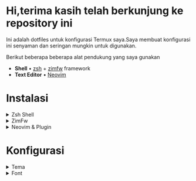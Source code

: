 <img alt="" align="left" src="https://badges.pufler.dev/visits/pandas-id/termux-dotfiles"/> <img alt="" align="left" src="https://img.shields.io/github/repo-size/pandas-id/termux-dotfiles"/>

# Hi,terima kasih telah berkunjung ke repository ini

Ini adalah dotfiles untuk konfigurasi Termux saya.Saya membuat konfigurasi ini senyaman dan seringan mungkin untuk digunakan.

Berikut beberapa beberapa alat pendukung yang saya gunakan

- **Shell**  • [zsh](https://github.com/ohmyzsh/ohmyzsh/wiki/Installing-ZSH) + [zimfw](https://github.com/zimfw/zimfw) framework
- **Text Editor**  • [Neovim](https://neovim.io/)

# Instalasi
<details>
<summary>Zsh Shell</summary>

```
$ pkg install zsh
```
</details>

<details>
<summary>ZimFw</summary>

```sh
```
</details>

<details>
<summary>Neovim & Plugin</summary>

```
$ pkg install neovim
```

> Untuk konfigurasi dan cara pemasangan plugin silahkan lihat [nvimrc](https://github.com/pandas-id/nvimrc)
</details>

# Konfigurasi

<details>
<summary>Tema</summary>

```sh
$ chcolor
```
</details>

<details>
<summary>Font</summary>

```
$ chfont
```
</details>
